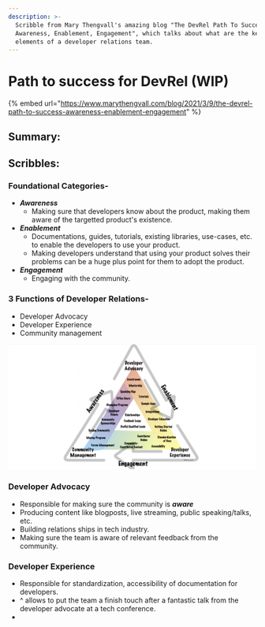 ```yaml
---
description: >-
  Scribble from Mary Thengvall's amazing blog "The DevRel Path To Success:
  Awareness, Enablement, Engagement", which talks about what are the key
  elements of a developer relations team.
---
```


# Path to success for DevRel \(WIP\)

{% embed url="https://www.marythengvall.com/blog/2021/3/9/the-devrel-path-to-success-awareness-enablement-engagement" %}

## Summary:

## Scribbles:

### Foundational Categories- 

* _**Awareness**_ 
  * Making sure that developers know about the product, making them aware of the targetted product's existence.
* _**Enablement**_ 
  * Documentations, guides, tutorials, existing libraries, use-cases, etc. to enable the developers to use your product. 
  * Making developers understand that using your product solves their problems can be a huge plus point for them to adopt the product.
* _**Engagement**_ 
  * Engaging with the community.   

### 3 Functions of Developer Relations- 

* Developer Advocacy
* Developer Experience
* Community management 

![Click to zoom,.](../.gitbook/assets/screenshot-2021-07-11-at-9.44.40-am.png)

### Developer Advocacy

* Responsible for making sure the community is _**aware**_
* Producing content like blogposts, live streaming, public speaking/talks, etc.
* Building relations ships in tech industry. 
* Making sure the team is aware of relevant feedback from the community. 

### Developer Experience 

* Responsible for standardization, accessibility of documentation for developers. 
* ^ allows to put the team a finish touch after a fantastic talk from the developer advocate at a tech conference. 
* 








